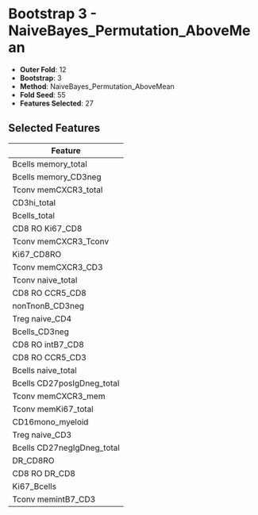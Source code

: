 # Bootstrap 3 - NaiveBayes_Permutation_AboveMean

- **Outer Fold**: 12
- **Bootstrap**: 3
- **Method**: NaiveBayes_Permutation_AboveMean
- **Fold Seed**: 55
- **Features Selected**: 27

## Selected Features

| Feature |
|---------|
| Bcells memory_total |
| Bcells memory_CD3neg |
| Tconv memCXCR3_total |
| CD3hi_total |
| Bcells_total |
| CD8 RO Ki67_CD8 |
| Tconv memCXCR3_Tconv |
| Ki67_CD8RO |
| Tconv memCXCR3_CD3 |
| Tconv naive_total |
| CD8 RO CCR5_CD8 |
| nonTnonB_CD3neg |
| Treg naive_CD4 |
| Bcells_CD3neg |
| CD8 RO intB7_CD8 |
| CD8 RO CCR5_CD3 |
| Bcells naive_total |
| Bcells CD27posIgDneg_total |
| Tconv memCXCR3_mem |
| Tconv memKi67_total |
| CD16mono_myeloid |
| Treg naive_CD3 |
| Bcells CD27negIgDneg_total |
| DR_CD8RO |
| CD8 RO DR_CD8 |
| Ki67_Bcells |
| Tconv memintB7_CD3 |
